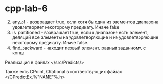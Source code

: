 # cpp-lab-6
2. any_of - возвращает true, если хотя бы один из элементов диапазона
удовлетворяет некоторому предикату. Иначе false
6. is_partitioned - возвращает true, если в диапазоне есть элемент, делящий все
элементы на удовлетворяющие и не удовлетворяющие некоторому предикату.
Иначе false.
8. find_backward - находит первый элемент, равный заданному, с конца

Реализация в файлах </src/Predicts/>

Также есть CPoint, CRational в соотвествующих файлах </CPredictEx.%"NAME"%.h>

